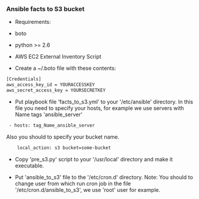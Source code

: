 ### Ansible facts to S3 bucket
- Requirements:
 - boto
 - python >= 2.6
 - AWS EC2 External Inventory Script

- Create a ~/.boto file with these contents:
```sh
[Credentials]
aws_access_key_id = YOURACCESSKEY
aws_secret_access_key = YOURSECRETKEY
```

- Put playbook file 'facts_to_s3.yml' to your '/etc/ansible' directory.
In this file you need to specify your hosts, for example we use servers with Name tags 'ansible_server'
```sh
 - hosts: tag_Name_ansible_server
```
Also you should to specify your bucket name.
```sh
    local_action: s3 bucket=some-bucket
```

- Copy 'pre_s3.py' script to your '/usr/local' directory and make it executable.

- Put 'ansible_to_s3' file to the '/etc/cron.d' directory.
Note: You should to change user from which run cron job in the file '/etc/cron.d/ansible_to_s3', we use 'root' user for example.
